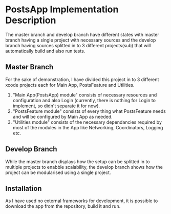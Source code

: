 # PostsApp Implementation Description

The master branch and develop branch have different states with master branch having a single project with necessary sources and the develop branch having sources splitted in to 3 different projects(sub) that will automatically build and also run tests.

## Master Branch

For the sake of demonstration, I have divided this project in to 3 different xcode projects each for Main App, PostsFeature and Utilities.

1. "Main App(PostsApp) module" consists of necessary resources and configuration and also Login (currently, there is nothing for Login to implement, so didn't separate it for now).
2. "PostsFeature module" consists of every thing what PostsFeature needs and will be configured by Main App as needed.
3. "Utilities module" consists of the necessary dependancies required by most of the modules in the App like Networking, Coordinators, Logging etc.


## Develop Branch

While the master branch displays how the setup can be splitted in to multiple projects to enabble scalability, the develop branch shows how the project can be modularised using a single project. 


## Installation

As I have used no external frameworks for development, it is possible to download the app from the repository, build it and run.
